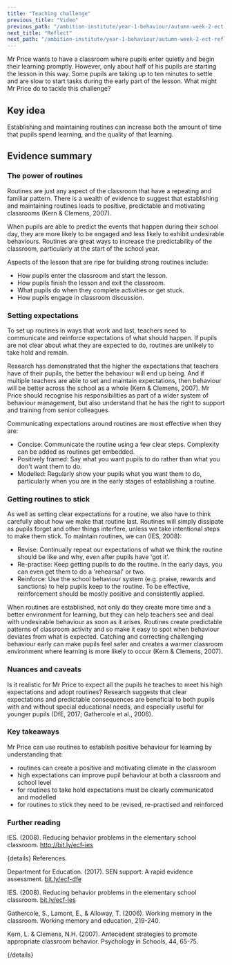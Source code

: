 ```yaml
---
title: "Teaching challenge"
previous_title: "Video"
previous_path: "/ambition-institute/year-1-behaviour/autumn-week-2-ect-video"
next_title: "Reflect"
next_path: "/ambition-institute/year-1-behaviour/autumn-week-2-ect-reflect"
---
```


Mr Price wants to have a classroom where pupils enter quietly and begin their learning promptly. However, only about half of his pupils are starting the lesson in this way. Some pupils are taking up to ten minutes to settle and are slow to start tasks during the early part of the lesson. What might Mr Price do to tackle this challenge?

## Key idea

Establishing and maintaining routines can increase both the amount of time that pupils spend learning, and the quality of that learning.

## Evidence summary

### The power of routines

Routines are just any aspect of the classroom that have a repeating and familiar pattern. There is a wealth of evidence to suggest that establishing and maintaining routines leads to positive, predictable and motivating classrooms (Kern & Clemens, 2007).

When pupils are able to predict the events that happen during their school day, they are more likely to be engaged and less likely to exhibit undesirable behaviours. Routines are great ways to increase the predictability of the classroom, particularly at the start of the school year.

Aspects of the lesson that are ripe for building strong routines include:

- How pupils enter the classroom and start the lesson.
- How pupils finish the lesson and exit the classroom.
- What pupils do when they complete activities or get stuck.
- How pupils engage in classroom discussion.

### Setting expectations

To set up routines in ways that work and last, teachers need to communicate and reinforce expectations of what should happen. If pupils are not clear about what they are expected to do, routines are unlikely to take hold and remain.

Research has demonstrated that the higher the expectations that teachers have of their pupils, the better the behaviour will end up being. And if multiple teachers are able to set and maintain expectations, then behaviour will be better across the school as a whole (Kern & Clemens, 2007). Mr Price should recognise his responsibilities as part of a wider system of behaviour management, but also understand that he has the right to support and training from senior colleagues.

Communicating expectations around routines are most effective when they are:

- Concise: Communicate the routine using a few clear steps. Complexity can be added as routines get embedded.
- Positively framed: Say what you want pupils to do rather than what you don't want them to do.
- Modelled: Regularly show your pupils what you want them to do, particularly when you are in the early stages of establishing a routine.

### Getting routines to stick

As well as setting clear expectations for a routine, we also have to think carefully about how we make that routine last. Routines will simply dissipate as pupils forget and other things interfere, unless we take intentional steps to make them stick. To maintain routines, we can (IES, 2008):

- Revise: Continually repeat our expectations of what we think the routine should be like and why, even after pupils have 'got it'.
- Re-practise: Keep getting pupils to do the routine. In the early days, you can even get them to do a 'rehearsal' or two.
- Reinforce: Use the school behaviour system (e.g. praise, rewards and sanctions) to help pupils keep to the routine. To be effective, reinforcement should be mostly positive and consistently applied.

When routines are established, not only do they create more time and a better environment for learning, but they can help teachers see and deal with undesirable behaviour as soon as it arises. Routines create predictable patterns of classroom activity and so make it easy to spot when behaviour deviates from what is expected. Catching and correcting challenging behaviour early can make pupils feel safer and creates a warmer classroom environment where learning is more likely to occur (Kern & Clemens, 2007).

### Nuances and caveats

Is it realistic for Mr Price to expect all the pupils he teaches to meet his high expectations and adopt routines? Research suggests that clear expectations and predictable consequences are beneficial to both pupils with and without special educational needs, and especially useful for younger pupils (DfE, 2017; Gathercole et al., 2006).

### Key takeaways

Mr Price can use routines to establish positive behaviour for learning by understanding
that:

- routines can create a positive and motivating climate in the classroom
- high expectations can improve pupil behaviour at both a classroom and school level
- for routines to take hold expectations must be clearly communicated and modelled
- for routines to stick they need to be revised, re-practised and reinforced

### Further reading

IES. (2008). Reducing behavior problems in the elementary school classroom. <http://bit.ly/ecf-ies>

{details}
References.

Department for Education. (2017). SEN support: A rapid evidence assessment. <a href="http://bit.ly/ecf-dfe" target="_blank" rel="noopener">bit.ly/ecf-dfe</a>

IES. (2008). Reducing behavior problems in the elementary school classroom. <a href="http://bit.ly/ecf-ies" target="_blank" rel="noopener">bit.ly/ecf-ies</a>

Gathercole, S., Lamont, E., &amp; Alloway, T. (2006). Working memory in the classroom. Working memory and education, 219-240.

Kern, L. &amp; Clemens, N.H. (2007). Antecedent strategies to promote appropriate classroom behavior. Psychology in Schools, 44, 65-75.

{/details}
